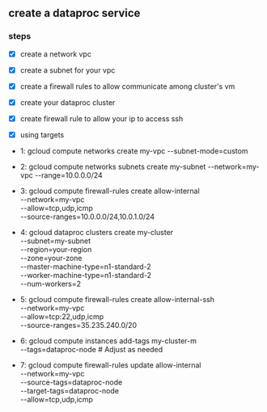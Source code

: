 ## create a dataproc service

### steps
- [x] create a network vpc
- [x] create a subnet for your vpc
- [x] create a firewall rules to allow communicate among cluster's vm
- [x] create your dataproc cluster
- [x] create firewall rule to allow your ip to access ssh
- [x] using targets 


 - 1: gcloud compute networks create my-vpc --subnet-mode=custom

   
 - 2: gcloud compute networks subnets create my-subnet --network=my-vpc --range=10.0.0.0/24

   
 - 3: gcloud compute firewall-rules create allow-internal \
  --network=my-vpc \
  --allow=tcp,udp,icmp \
  --source-ranges=10.0.0.0/24,10.0.1.0/24
 
 
 - 4: gcloud dataproc clusters create my-cluster \
  --subnet=my-subnet \
  --region=your-region \
  --zone=your-zone \
  --master-machine-type=n1-standard-2 \
  --worker-machine-type=n1-standard-2 \
  --num-workers=2


 - 5: gcloud compute firewall-rules create allow-internal-ssh \
     --network=my-vpc \
     --allow=tcp:22,udp,icmp \
     --source-ranges=35.235.240.0/20
 
- 6: gcloud compute instances add-tags my-cluster-m \
  --tags=dataproc-node  # Adjust as needed

- 7: gcloud compute firewall-rules update allow-internal \
  --network=my-vpc \
  --source-tags=dataproc-node \
  --target-tags=dataproc-node \
  --allow=tcp,udp,icmp

 
